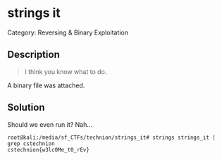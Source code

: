 # strings it
Category: Reversing & Binary Exploitation

## Description
> I think you know what to do.

A binary file was attached.

## Solution

Should we even run it? Nah...

```console
root@kali:/media/sf_CTFs/technion/strings_it# strings strings_it | grep cstechnion
cstechnion{w3lc0Me_t0_rEv}
```